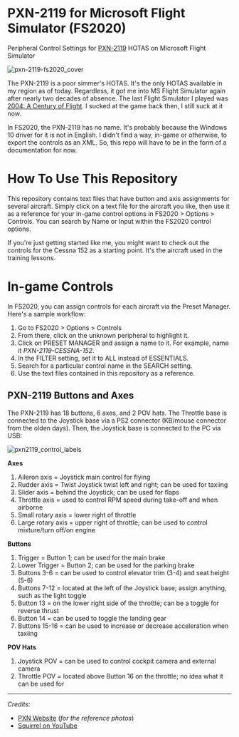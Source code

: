 # PXN-2119 for Microsoft Flight Simulator (FS2020)
Peripheral Control Settings for [PXN-2119](http://www.e-pxn.com/products/arcade-stick/pxn-2119) HOTAS on Microsoft Flight Simulator

![pxn-2119-fs2020_cover](https://user-images.githubusercontent.com/9207205/91651241-dbc39280-eabc-11ea-9c29-29563ef03a79.jpg)

The PXN-2119 is a poor simmer's HOTAS. It's the only HOTAS available in my region as of today. Regardless, it got me into MS Flight Simulator again after nearly two decades of absence. The last Flight Simulator I played was [2004: A Century of Flight](https://en.wikipedia.org/wiki/Microsoft_Flight_Simulator_2004:_A_Century_of_Flight). I sucked at the game back then, I still suck at it now.

In FS2020, the PXN-2119 has no name. It's probably because the Windows 10 driver for it is not in English. I didn't find a way, in-game or otherwise, to export the controls as an XML. So, this repo will have to be in the form of a documentation for now.

# How To Use This Repository
This repository contains text files that have button and axis assignments for several aircraft. Simply click on a text file for the aircraft you like, then use it as a reference for your in-game control options in FS2020 > Options > Controls. You can search by Name or Input within the FS2020 control options.

If you're just getting started like me, you might want to check out the controls for the Cessna 152 as a starting point. It's the aircraft used in the training lessons.

# In-game Controls
In FS2020, you can assign controls for each aircraft via the Preset Manager. Here's a sample workflow:

1. Go to FS2020 > Options > Controls
2. From there, click on the unknown peripheral to highlight it.
3. Click on PRESET MANAGER and assign a name to it. For example, name it _PXN-2119-CESSNA-152_.
4. In the FILTER setting, set it to ALL instead of ESSENTIALS.
5. Search for a particular control name in the SEARCH setting.
6. Use the text files contained in this repository as a reference.

## PXN-2119 Buttons and Axes
The PXN-2119 has 18 buttons, 6 axes, and 2 POV hats. The Throttle base is connected to the Joystick base via a PS2 connector (KB/mouse connector from the olden days). Then, the Joystick base is connected to the PC via USB:

![pxn2119_control_labels](https://user-images.githubusercontent.com/9207205/91651736-d9643700-eac2-11ea-996f-206442c51563.jpg)

**Axes**
1. Aileron axis = Joystick main control for flying
2. Rudder axis = Twist Joystick twist left and right; can be used for taxiing
3. Slider axis = behind the Joystick; can be used for flaps
4. Throttle axis = used to control RPM speed during take-off and when airborne
5. Small rotary axis = lower right of throttle
6. Large rotary axis = upper right of throttle; can be used to control mixture/turn off/on engine

**Buttons**
1. Trigger = Button 1; can be used for the main brake
2. Lower Trigger = Button 2; can be used for the parking brake
3. Buttons 3-6 = can be used to control elevator trim (3-4) and seat height (5-6)
4. Buttons 7-12 = located at the left of the Joystick base; assign anything, such as the light toggle
5. Button 13 = on the lower right side of the throttle; can be a toggle for reverse thrust
6. Button 14 = can be used to toggle the landing gear
7. Buttons 15-16 = can be used to increase or decrease acceleration when taxiing

**POV Hats**
1. Joystick POV = can be used to control cockpit camera and external camera
2. Throttle POV = located above Button 16 on the throttle; no idea what it can be used for

***
_Credits:_

- [PXN Website](http://www.e-pxn.com) (_for the reference photos_)
- [Squirrel on YouTube](https://www.youtube.com/channel/UCSeb5KSN6BC1c0WwEjUzM_A)